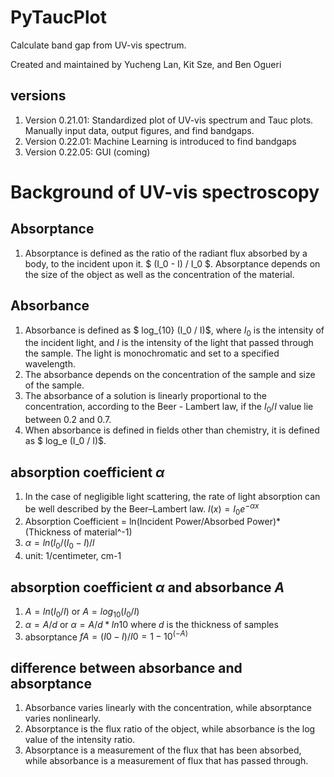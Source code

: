 <script
  src="https://cdn.mathjax.org/mathjax/latest/MathJax.js?config=TeX-AMS-MML_HTMLorMML"
  type="text/javascript">
</script>

# PyTaucPlot
Calculate band gap from UV-vis spectrum.

Created and maintained by Yucheng Lan, Kit Sze, and Ben Ogueri

## versions
1. Version 0.21.01: Standardized plot of UV-vis spectrum and Tauc plots.  Manually input data, output figures, and find bandgaps.
2. Version 0.22.01: Machine Learning is introduced to find bandgaps
3. Version 0.22.05: GUI (coming)

# Background of UV-vis spectroscopy
## Absorptance
1. Absorptance is defined as the ratio of the radiant flux absorbed by a body, to the incident upon it. $ (I_0 - I) / I_0 $.  Absorptance depends on the size of the object as well as the concentration of the material.

## Absorbance
1. Absorbance is defined as $ log_{10} (I_0 / I)$, where $I_0$ is the intensity of the incident light, and $I$ is the intensity of the light that passed through the sample.  The light is monochromatic and set to a specified wavelength. 
2. The absorbance depends on the concentration of the sample and size of the sample. 
3. The absorbance of a solution is linearly proportional to the concentration, according to the Beer - Lambert law, if the $I_0 / I$ value lie between 0.2 and 0.7. 
4. When absorbance is defined in fields other than chemistry, it is defined as $ log_e (I_0 / I)$.

## absorption coefficient $\alpha$
1. In the case of negligible light scattering, the rate of light absorption can be well described by the Beer–Lambert law.  $I (x) = I_0 e^{- \alpha x}$ 
2. Absorption Coefficient = ln(Incident Power/Absorbed Power)*(Thickness of material^-1)
3. $\alpha = ln ( I_0 / (I_0 - I) / l$
4. unit: 1/centimeter, cm-1

## absorption coefficient $\alpha$ and absorbance $A$
1. $A = ln (I_0 / I)$ or $A = log_{10} (I_0 / I)$ 
2. $\alpha = A / d$ or $\alpha = A / d * ln10$ where $d$ is the thickness of samples
3. absorptance $fA = (I0 - I) / I0 = 1 - 10^(-A)$

## difference between absorbance and absorptance
1. Absorbance varies linearly with the concentration, while absorptance varies nonlinearly.
2. Absorptance is the flux ratio of the object, while absorbance is the log value of the intensity ratio.
3. Absorptance is a measurement of the flux that has been absorbed, while absorbance is a measurement of flux that has passed through.


